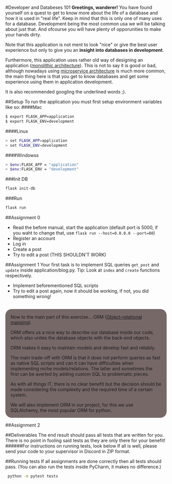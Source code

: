 #Developer and Databeses 101
**Greetings, wanderer!** You have found yourself on a quest to get to know more about the life of a database and how it is used in "real life".
Keep in mind that this is only one of many uses for a database. Development being the most common usa we will be talking about just that. And ofcourse you will have plenty of opporunities to make your hands dirty. 

Note that this application is not ment to look "nice" or give the best user experience but only to give you an **insight into databases in development**.

Furthermore, this application uses rather old way of designing an application (<u>monolithic architecture</u>).
This is not to say it is good or bad, although nowadays using <u>microservice architecture</u> is much more common, the main thing here is that you get to know databases and get some experience using them in application development.

It is also recommended googling the underlined words ;).

##Setup
To run the application you must first setup environment variables like so:
####Mac
```bash
$ export FLASK_APP=application
$ export FLASK_ENV=development
```

####Linux
```bash
> set FLASK_APP=application
> set FLASK_ENV=development
```

####Windowss
```bash
> $env:FLASK_APP = "application"
> $env:FLASK_ENV = "development"
```

###Init DB
```bash
flask init-db
```
###Run
```bash
flask run
```

##Assignment 0
* Read the before manual, start the application 
(default port is 5000, if you waht to change that, use `flask run --host=0.0.0.0 --port=80`)
* Register an account
* Log in
* Create a post
* Try to edit a post (THIS SHOULDN'T WORK)

##Assignment 1
Your first task is to implement SQL queries `get_post` and `update` inside application/blog.py.
Tip: Look at `index` and `create` functions respectively.
* Implement beforementioned SQL scripts
* Try to edit a post again, now it should be working, if not, you did something wrong!

<br>
<div style="background-color: rgba(82,63,63,0.78); padding: 0.1rem 1rem; border-radius: 20px">

Now to the main part of this exercise... ORM ([Object–relational mapping](https://en.wikipedia.org/wiki/Object%E2%80%93relational_mapping)).

ORM offers us a nice way to describe our database inside our code, which also unites the database objects with the back-end objects.

ORM makes it easy to maintain models and develop fast and reliably.

The main trade-off with ORM is that it does not perform queries as fast as native SQL scripts and can it can have difficulties when implementing niche models/relations.
The latter and sometimes the first can be averted by adding custom SQL to problematic pieces.


As with all things IT, there is no clear benefit but the decision should be made considering the complexity and the required time of a certain system.

We will also implement ORM in our project, for this we use SQLAlchemy, the most popular ORM for python.
</div>



##Assignment 2


##Deliverables
The end result should pass all tests that are written for you. There is no point in fooling said tests as they are only there for your benefit!
######For instructions on running tests, look below
If all is well, please send your code to your supervisor in Discord in ZIP format.

##Running tests
If all assignments are done correctly then all tests should pass.
(You can also run the tests inside PyCharm, it makes no difference.)
```bash
 python -m pytest tests
```